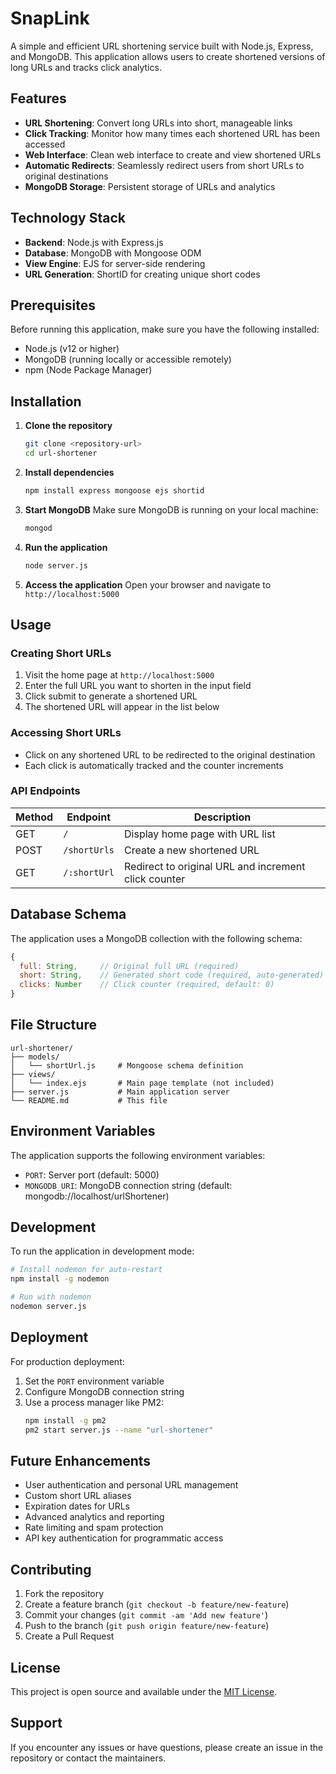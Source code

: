 # SnapLink

A simple and efficient URL shortening service built with Node.js, Express, and MongoDB. This application allows users to create shortened versions of long URLs and tracks click analytics.

## Features

- **URL Shortening**: Convert long URLs into short, manageable links
- **Click Tracking**: Monitor how many times each shortened URL has been accessed
- **Web Interface**: Clean web interface to create and view shortened URLs
- **Automatic Redirects**: Seamlessly redirect users from short URLs to original destinations
- **MongoDB Storage**: Persistent storage of URLs and analytics

## Technology Stack

- **Backend**: Node.js with Express.js
- **Database**: MongoDB with Mongoose ODM
- **View Engine**: EJS for server-side rendering
- **URL Generation**: ShortID for creating unique short codes

## Prerequisites

Before running this application, make sure you have the following installed:

- Node.js (v12 or higher)
- MongoDB (running locally or accessible remotely)
- npm (Node Package Manager)

## Installation

1. **Clone the repository**
   ```bash
   git clone <repository-url>
   cd url-shortener
   ```

2. **Install dependencies**
   ```bash
   npm install express mongoose ejs shortid
   ```

3. **Start MongoDB**
   Make sure MongoDB is running on your local machine:
   ```bash
   mongod
   ```

4. **Run the application**
   ```bash
   node server.js
   ```

5. **Access the application**
   Open your browser and navigate to `http://localhost:5000`

## Usage

### Creating Short URLs

1. Visit the home page at `http://localhost:5000`
2. Enter the full URL you want to shorten in the input field
3. Click submit to generate a shortened URL
4. The shortened URL will appear in the list below

### Accessing Short URLs

- Click on any shortened URL to be redirected to the original destination
- Each click is automatically tracked and the counter increments

### API Endpoints

| Method | Endpoint | Description |
|--------|----------|-------------|
| GET | `/` | Display home page with URL list |
| POST | `/shortUrls` | Create a new shortened URL |
| GET | `/:shortUrl` | Redirect to original URL and increment click counter |

## Database Schema

The application uses a MongoDB collection with the following schema:

```javascript
{
  full: String,     // Original full URL (required)
  short: String,    // Generated short code (required, auto-generated)
  clicks: Number    // Click counter (required, default: 0)
}
```

## File Structure

```
url-shortener/
├── models/
│   └── shortUrl.js     # Mongoose schema definition
├── views/
│   └── index.ejs       # Main page template (not included)
├── server.js           # Main application server
└── README.md           # This file
```

## Environment Variables

The application supports the following environment variables:

- `PORT`: Server port (default: 5000)
- `MONGODB_URI`: MongoDB connection string (default: mongodb://localhost/urlShortener)

## Development

To run the application in development mode:

```bash
# Install nodemon for auto-restart
npm install -g nodemon

# Run with nodemon
nodemon server.js
```

## Deployment

For production deployment:

1. Set the `PORT` environment variable
2. Configure MongoDB connection string
3. Use a process manager like PM2:
   ```bash
   npm install -g pm2
   pm2 start server.js --name "url-shortener"
   ```

## Future Enhancements

- User authentication and personal URL management
- Custom short URL aliases
- Expiration dates for URLs
- Advanced analytics and reporting
- Rate limiting and spam protection
- API key authentication for programmatic access

## Contributing

1. Fork the repository
2. Create a feature branch (`git checkout -b feature/new-feature`)
3. Commit your changes (`git commit -am 'Add new feature'`)
4. Push to the branch (`git push origin feature/new-feature`)
5. Create a Pull Request

## License

This project is open source and available under the [MIT License](LICENSE).

## Support

If you encounter any issues or have questions, please create an issue in the repository or contact the maintainers.

